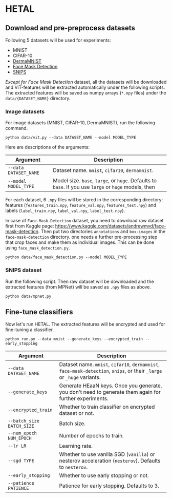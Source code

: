 # HETAL


## Download and pre-preprocess datasets

Following 5 datasets will be used for experiments:

* MNIST
* CIFAR-10
* [DermaMNIST](https://www.nature.com/articles/s41597-022-01721-8)
* [Face Mask Detection](https://www.kaggle.com/datasets/andrewmvd/face-mask-detection)
* [SNIPS](https://arxiv.org/pdf/1805.10190v3.pdf)

*Except for Face Mask Detection* dataset, all the datasets will be downloaded and ViT-features will be extracted automatically under the following scripts.
The extracted features will be saved as numpy arrays (`*.npy` files) under the `data/{DATASET_NAME}` directory.

### Image datasets

For image datasets (MNIST, CIFAR-10, DermaMNIST), run the following command.

```
python data/vit.py --data DATASET_NAME --model MODEL_TYPE
```

Here are descriptions of the arguments:

| Argument  | Description |
|-----------|-------------|
| `--data DATASET_NAME`    | Dataset name. `mnist`, `cifar10`, `dermamnist`. |
| `--model MODEL_TYPE`    | Model size. `base`, `large`, or `huge`. Defaults to `base`. If you use `large` or `huge` models, then |


For each dataset, 6 `.npy` files will be stored in the corresponding directory: features (`features_train.npy`, `feature_val.npy`, `features_test.npy`) and labels (`label_train.npy`, `label_val.npy`, `label_test.npy`).

In case of `Face-Mask-Detection` dataset, you need to download raw dataset first from Kaggle page: https://www.kaggle.com/datasets/andrewmvd/face-mask-detection.
Then put two directories `annotations` and `box-images` in the `face-mask-detection` directory.
one needs a further pre-processing step that crop faces and make them as individual images.
This can be done using `face_mask_detection.py`.

```
python data/face_mask_detection.py --model MODEL_TYPE
```

### SNIPS dataset
Run the following script. Then raw dataset will be downloaded and the extracted features (from MPNet) will be saved as `.npy` files as above.

```
python data/mpnet.py
```

## Fine-tune classifiers

Now let's run HETAL.
The extracted features will be encrypted and used for fine-tuning a classifier.

```
python run.py --data mnist --generate_keys --encrypted_train --early_stopping
```


| Argument  | Description |
|-----------|-------------|
| `--data DATASET_NAME`    | Dataset name. `mnist`, `cifar10`, `dermamnist`, `face-mask-detection`, `snips`, or their `_large` or `_huge` variants. |
| `--generate_keys`    | Generate HEaaN keys. Once you generate, you don't need to generate them again for further experiments. |
| `--encrypted_train`    | Whether to train classifier on encrypted dataset or not. |
| `--batch_size BATCH_SIZE`    | Batch size. |
| `--num_epoch NUM_EPOCH`    | Number of epochs to train. |
| `--lr LR`    | Learning rate. |
| `--sgd TYPE`    | Whether to use vanilla SGD (`vanilla`) or nesterov acceleration (`nesterov`). Defaults to `nesterov`. |
| `--early_stopping`    | Whether to use early stopping or not. |
| `--patience PATIENCE`   | Patience for early stopping. Defaults to 3. |
